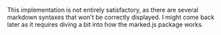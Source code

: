 This implementation is not entirely satisfactory, as there are several markdown syntaxes that won't be correctly displayed. I might come back later as it requires diving a bit into how the marked.js package works.
